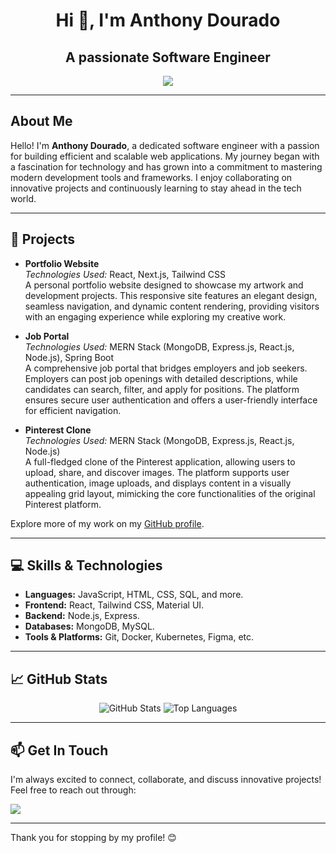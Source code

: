 <h1 align="center">Hi 👋, I'm Anthony Dourado</h1>
<h2 align="center">A passionate Software Engineer</h2>

<p align="center">
  <a href="https://skillicons.dev">
    <img src="https://skillicons.dev/icons?i=html,css,js,react,nodejs,express,mongodb,mysql,git,kubernetes,docker,figma,tailwind,materialui" />
  </a>
</p>

---

## About Me

Hello! I'm **Anthony Dourado**, a dedicated software engineer with a passion for building efficient and scalable web applications. My journey began with a fascination for technology and has grown into a commitment to mastering modern development tools and frameworks. I enjoy collaborating on innovative projects and continuously learning to stay ahead in the tech world.

---

## 🚀 Projects

- **Portfolio Website**  
  *Technologies Used:* React, Next.js, Tailwind CSS  
  A personal portfolio website designed to showcase my artwork and development projects. This responsive site features an elegant design, seamless navigation, and dynamic content rendering, providing visitors with an engaging experience while exploring my creative work.

- **Job Portal**  
  *Technologies Used:* MERN Stack (MongoDB, Express.js, React.js, Node.js), Spring Boot  
  A comprehensive job portal that bridges employers and job seekers. Employers can post job openings with detailed descriptions, while candidates can search, filter, and apply for positions. The platform ensures secure user authentication and offers a user-friendly interface for efficient navigation.

- **Pinterest Clone**  
  *Technologies Used:* MERN Stack (MongoDB, Express.js, React.js, Node.js)  
  A full-fledged clone of the Pinterest application, allowing users to upload, share, and discover images. The platform supports user authentication, image uploads, and displays content in a visually appealing grid layout, mimicking the core functionalities of the original Pinterest platform.

Explore more of my work on my [GitHub profile](https://github.com/Code-With-Anthony).

---

## 💻 Skills & Technologies

- **Languages:** JavaScript, HTML, CSS, SQL, and more.
- **Frontend:** React, Tailwind CSS, Material UI.
- **Backend:** Node.js, Express.
- **Databases:** MongoDB, MySQL.
- **Tools & Platforms:** Git, Docker, Kubernetes, Figma, etc.

---

## 📈 GitHub Stats

<p align="center">
  <img src="https://github-readme-stats.vercel.app/api?username=Code-With-Anthony&show_icons=true&theme=radical" alt="GitHub Stats" />
  <img src="https://github-readme-stats.vercel.app/api/top-langs/?username=Code-With-Anthony&layout=compact&theme=radical" alt="Top Languages" />
</p>

---

## 📫 Get In Touch

I'm always excited to connect, collaborate, and discuss innovative projects!  
Feel free to reach out through:

<p align="left">
  <a href="https://www.linkedin.com/in/anthony-dourado/" target="_blank">
    <img src="https://skillicons.dev/icons?i=linkedin&theme=light" />
  </a> 
</p>


---

Thank you for stopping by my profile! 😊
